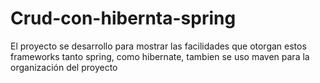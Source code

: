 # Crud-con-hibernta-spring
El proyecto se desarrollo para mostrar las facilidades que otorgan estos frameworks tanto spring, como hibernate, tambien se uso maven para la organización del proyecto
